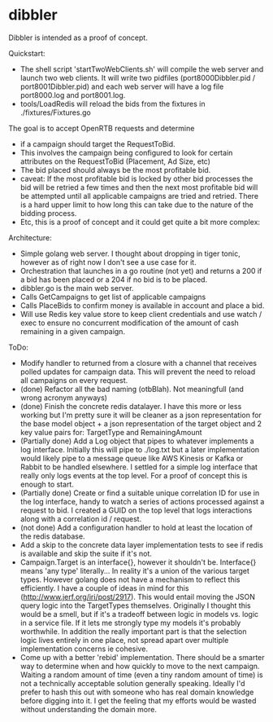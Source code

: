 # dibbler

Dibbler is intended as a proof of concept.

Quickstart:
* The shell script 'startTwoWebClients.sh' will compile the web server and launch two web clients. It will write two pidfiles (port8000Dibbler.pid / port8001Dibbler.pid) and each web server will have a log file port8000.log and port8001.log.
* tools/LoadRedis will reload the bids from the fixtures in ./fixtures/Fixtures.go

The goal is to accept OpenRTB requests and determine 
* if a campaign should target the RequestToBid.
* This involves the campaign being configured to look for certain attributes on the RequestToBid (Placement, Ad Size, etc)
* The bid placed should always be the most profitable bid.
* caveat: If the most profitable bid is locked by other bid processes the bid will be retried a few times and then the next most profitable bid will be attempted until all applicable campaigns are tried and retried.  There is a hard upper limit to how long this can take due to the nature of the bidding process.
* Etc, this is a proof of concept and it could get quite a bit more complex:

Architecture:
* Simple golang web server.  I thought about dropping in tiger tonic, however as of right now I don't see a use case for it.
* Orchestration that launches in a go routine (not yet) and returns a 200 if a bid has been placed or a 204 if no bid is to be placed.
* dibbler.go is the main web server.
* Calls GetCampaigns to get list of applicable campaigns
* Calls PlaceBids to confirm money is available in account and place a bid.
* Will use Redis key value store to keep client credentials and use watch / exec to ensure no concurrent modification of the amount of cash remaining in a given campaign.

ToDo:
* Modify handler to returned from a closure with a channel that receives polled updates for campaign data.  This will prevent the need to reload all campaigns on every request.  
* (done) Refactor all the bad naming (otbBlah).  Not meaningfull (and wrong acronym anyways)
* (done) Finish the concrete redis datalayer.  I have this more or less working but I'm pretty sure it will be cleaner as a json representation for the base model object + a json representation of the target object and 2 key value pairs for: TargetType and RemainingAmount
* (Partially done) Add a Log object that pipes to whatever implements a log interface.  Initially this will pipe to ./log.txt but a later implementation would likely pipe to a message queue like AWS Kinesis or Kafka or Rabbit to be handled elsewhere. I settled for a simple log interface that really only logs events at the top level.  For a proof of concept this is enough to start.
* (Partially done) Create or find a suitable unique correlation ID for use in the log interface, handy to watch a series of actions processed against a request to bid. I created a GUID on the top level that logs interactions along with a correlation id / request.
* (not done) Add a configuration handler to hold at least the location of the redis database.
* Add a skip to the concrete data layer implementation tests to see if redis is available and skip the suite if it's not.
* Campaign.Target is an interface{}, however it shouldn't be.  Interface{} means 'any type' literally... In reality it's a union of the various target types.  However golang does not have a mechanism to reflect this efficiently.  I have a couple of ideas in mind for this (http://www.jerf.org/iri/post/2917). This would entail moving the JSON query logic into the TargetTypes themselves.  Originally I thought this would be a smell, but if it's a tradeoff between logic in models vs. logic in a service file.  If it lets me strongly type my models it's probably worthwhile.  In addition the really important part is that the selection logic lives entirely in one place, not spread apart over multiple implementation concerns ie cohesive.
* Come up with a better 'rebid' implementation.  There should be a smarter way to determine when and how quickly to move to the next campaign.  Waiting a random amount of time (even a tiny random amount of time) is not a technically acceptable solution generally speaking.  Ideally I'd prefer to hash this out with someone who has real domain knowledge before digging into it.  I get the feeling that my efforts would be wasted without understanding the domain more.
